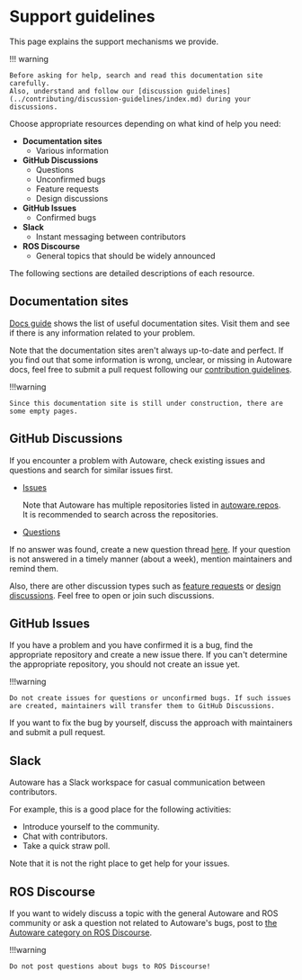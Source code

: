 # Support guidelines

This page explains the support mechanisms we provide.

!!! warning

    Before asking for help, search and read this documentation site carefully.
    Also, understand and follow our [discussion guidelines](../contributing/discussion-guidelines/index.md) during your discussions.

Choose appropriate resources depending on what kind of help you need:

- **Documentation sites**
  - Various information
- **GitHub Discussions**
  - Questions
  - Unconfirmed bugs
  - Feature requests
  - Design discussions
- **GitHub Issues**
  - Confirmed bugs
- **Slack**
  - Instant messaging between contributors
- **ROS Discourse**
  - General topics that should be widely announced

The following sections are detailed descriptions of each resource.

## Documentation sites

[Docs guide](docs-guide.md) shows the list of useful documentation sites.
Visit them and see if there is any information related to your problem.

Note that the documentation sites aren't always up-to-date and perfect.
If you find out that some information is wrong, unclear, or missing in Autoware docs, feel free to submit a pull request following our [contribution guidelines](../contributing/index.md).

!!!warning

    Since this documentation site is still under construction, there are some empty pages.

## GitHub Discussions

If you encounter a problem with Autoware, check existing issues and questions and search for similar issues first.

- [Issues](https://github.com/autowarefoundation/autoware/issues)

  Note that Autoware has multiple repositories listed in [autoware.repos](https://github.com/autowarefoundation/autoware/blob/main/autoware.repos).  
  It is recommended to search across the repositories.

- [Questions](https://github.com/autowarefoundation/autoware/discussions/categories/q-a)

If no answer was found, create a new question thread [here](https://github.com/autowarefoundation/autoware/discussions/categories/q-a).
If your question is not answered in a timely manner (about a week), mention maintainers and remind them.

Also, there are other discussion types such as [feature requests](https://github.com/autowarefoundation/autoware/discussions/categories/feature-requests) or [design discussions](https://github.com/autowarefoundation/autoware/discussions/categories/design).
Feel free to open or join such discussions.

## GitHub Issues

If you have a problem and you have confirmed it is a bug, find the appropriate repository and create a new issue there.
If you can't determine the appropriate repository, you should not create an issue yet.

!!!warning

    Do not create issues for questions or unconfirmed bugs. If such issues are created, maintainers will transfer them to GitHub Discussions.

If you want to fix the bug by yourself, discuss the approach with maintainers and submit a pull request.

## Slack

Autoware has a Slack workspace for casual communication between contributors.

For example, this is a good place for the following activities:

- Introduce yourself to the community.
- Chat with contributors.
- Take a quick straw poll.

Note that it is not the right place to get help for your issues.

## ROS Discourse

If you want to widely discuss a topic with the general Autoware and ROS community or ask a question not related to Autoware's bugs, post to [the Autoware category on ROS Discourse](https://discourse.ros.org/c/autoware).

!!!warning

    Do not post questions about bugs to ROS Discourse!
